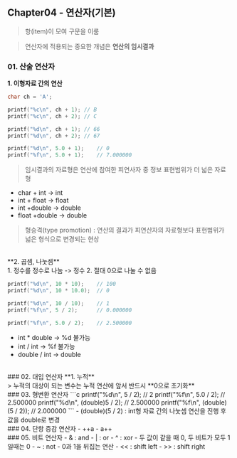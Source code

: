 ## Chapter04 - 연산자(기본)
> 항(item)이 모여 구문을 이룸

> 연산자에 적용되는 중요한 개념은 **연산의 임시결과**

### 01. 산술 연산자
**1. 이형자료 간의 연산** <br/>
```c
char ch = 'A';

printf("%c\n", ch + 1);	// B
printf("%c\n", ch + 2);	// C

printf("%d\n", ch + 1);	// 66
printf("%d\n", ch + 2);	// 67

printf("%d\n", 5.0 + 1);	// 0
printf("%f\n", 5.0 + 1);	// 7.000000
```
> 임시결과의 자료형은 연산에 참여한 피연사자 중 정보 표현범위가 더 넓은 자료형

- char + int -> int
- int + float -> float
- int +double -> double
- float +double -> double

> 형승격(type promotion) : 연산의 결과가 피연산자의 자료형보다 표현범위가 넓은 형식으로 변경되는 현상

<br/>
**2. 곱셈, 나눗셈** <br/>
1. 정수를 정수로 나눔 -> 정수
2. 절대 0으로 나눌 수 없음

```c
printf("%d\n", 10 * 10);	// 100
printf("%d\n", 10 * 10.0);	// 0

printf("%d\n", 10 / 10);	// 1
printf("%f\n", 5 / 2);		// 0.000000

printf("%f\n", 5.0 / 2);	// 2.500000
```
- int * double -> %d 불가능
- int / int -> %f 불가능
- double / int -> double

<br/>
### 02. 대입 연산자
**1. 누적** <br/>
> 누적의 대상이 되는 변수는 누적 연산에 앞서 반드시 **0으로 초기화**

<br/>
### 03. 형변환 연산자
```c
printf("%d\n", 5 / 2);				// 2
printf("%f\n", 5.0 / 2);			// 2.500000
printf("%d\n", (double)5 / 2);	// 2.500000
printf("%f\n", (double)(5 / 2));	// 2.000000
```
-  (double)(5 / 2) : int형 자료 간의 나눗셈 연산을 진행 후 값을 double로 변경

<br/>
### 04. 단항 증감 연산자
- ++a
- a++

<br/>
### 05. 비트 연산자
- & : and
- | : or
- ^ : xor
	- 두 값이 같을 때 0, 두 비트가 모두 1일때는 0
- ~ : not
	- 0과 1을 뒤집는 연산
- << : shift left
- >> : shift right

